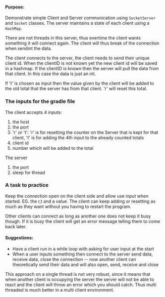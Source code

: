 #### Purpose:
Demonstrate simple Client and Server communication using `SocketServer` and `Socket` classes.
The server maintains a state of each client using a `HashMap`.

There are not threads in this server, thus evertime the client wants something it will connect again. The client will thus break of the connection when sendint the data. 

The client connects to the server, the client needs to send their unique client id. When the clientID is not known yet the new client id will be saved in a hashmap. If the clientID is known then the server will pull the data from that client. In this case the data is just an int. 

If 't' is chosen as input then the value given by the client will be added to the old total that the server has from that client. 'r' will reset this total. 

### The inputs for the gradle file 

The client accepts 4 inputs:
1) the host
2) the port
3) 'r' or 't': 'r' is for resetting the counter on the Server that is kept for that client, 't' is for adding the 4th input to the already counted totals
4) client id
5) number which will be added to the total

The server 
1) the port
2) sleep for thread

### A task to practice 
Keep the connection open on the client side and allow use input when started. EG. the r,t and a value. The client can keep adding or resetting as much as they want without you having to restart the program. 

Other clients can connect as long as another one does not keep it busy though. If it is busy the client will get an error message telling them to come back later. 

#### Suggestions:
- Have a client run in a while loop with asking for user input at the start
- When a user inputs something then connect to the server send data, receive data, close the connection -- now another client can theoretically send their data and will also open, send, receive and close 


This approach on a single thread is not very robust, since it means that when another client is occupying the server the server will not be able to react and the client will throw an error which you should catch. Thus multi threaded is much better in a multi client environment. 